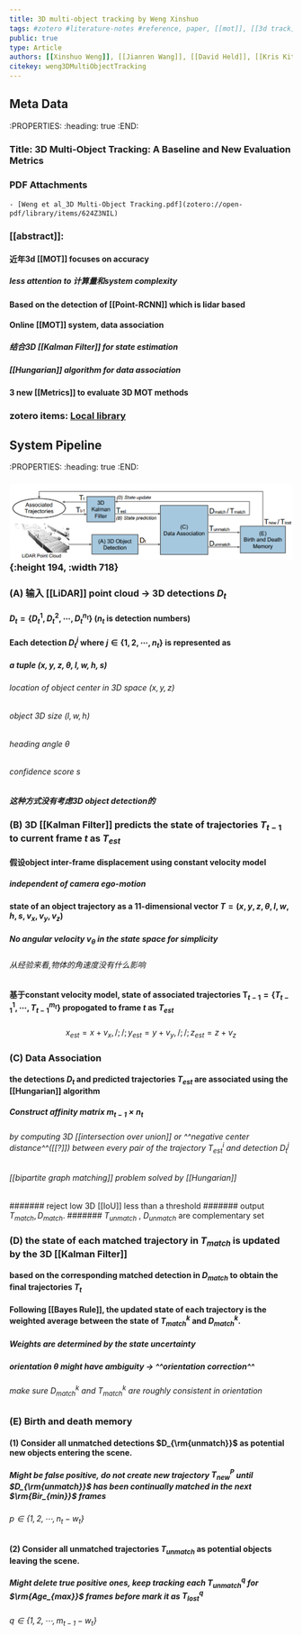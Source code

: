 ```yaml
---
title: 3D multi-object tracking by Weng Xinshuo
tags: #zotero #literature-notes #reference, paper, [[mot]], [[3d track]], [[Kalman Filter]]
public: true
type: Article
authors: [[Xinshuo Weng]], [[Jianren Wang]], [[David Held]], [[Kris Kitani]]
citekey: weng3DMultiObjectTracking
---
```

## Meta Data
:PROPERTIES:
:heading: true
:END:
### Title: 3D Multi-Object Tracking: A Baseline and New Evaluation Metrics
### PDF Attachments
	- [Weng et al_3D Multi-Object Tracking.pdf](zotero://open-pdf/library/items/624Z3NIL)
### [[abstract]]:
#### 近年3d [[MOT]] focuses on accuracy
##### less attention to 计算量和system complexity
#### Based on the detection of [[Point-RCNN]] which is lidar based
#### Online [[MOT]] system, data association
##### 结合3D [[Kalman Filter]] for state estimation
##### [[Hungarian]] algorithm for data association
#### 3 new [[Metrics]] to evaluate 3D MOT methods
### zotero items: [Local library](zotero://select/items/1_N2FSRQWZ)
## System Pipeline
:PROPERTIES:
:heading: true
:END:
### ![image.png](/assets/pages_3d_multi-object_tracking_by_weng_xinshuo_1611217315255_0.png){:height 194, :width 718}
### (A) 输入 [[LiDAR]] point cloud -> 3D detections $D_t$
#### $D_t=\{D_t^1,D_t^2,\cdots,D_t^{n_t}\}$ ($n_t$ is detection numbers)
#### Each detection $D_t^j$ where $j\in{\{1,2,\cdots, n_t\}}$ is represented as
##### a tuple $(x,y,z,\theta,l,w,h,s)$
###### location of object center in 3D space $(x,y,z)$
###### object 3D size $(l,w,h)$
###### heading angle $\theta$
###### confidence score $s$
##### 这种方式没有考虑3D object detection的
### (B) 3D [[Kalman Filter]] predicts the state of trajectories $T_{t-1}$ to current frame $t$ as $T_{est}$
#### 假设object inter-frame displacement using **constant velocity model**
##### independent of camera ego-motion
#### state of an object trajectory as a 11-dimensional vector $T=(x,y,z,\theta,l,w,h,s,v_x,v_y,v_z)$
##### No angular velocity $v_{\theta}$ in the state space for simplicity
###### 从经验来看,物体的角速度没有什么影响
#### 基于constant velocity model, state of associated trajectories $\mathbf{T}_{t-1}=\{T_{t-1}^1, \cdots, T_{t-1}^{m_t}\}$ propogated to frame $t$ as $T_{est}$
#####
$$x_{est}=x+v_x, /; /; y_{est}=y+v_y, /; /; z_{est}=z+v_z$$
### (C) Data Association
#### the detections $D_t$ and predicted trajectories $T_{est}$ are associated using the [[Hungarian]] algorithm
##### Construct affinity matrix $m_{t-1}\times n_t$
###### by computing 3D [[intersection over union]] or ^^negative center distance^^([[?]]) between every pair of the trajectory $T_{est}^i$ and detection $D_t^j$
###### [[bipartite graph matching]] problem solved by [[Hungarian]]
####### reject low 3D [[IoU]] less than a threshold
####### output $T_{match}, D_{match}$.
####### $T_{unmatch}$ , $D_{unmatch}$ are complementary set
### (D) the state of each matched trajectory in $T_{match}$ is updated by the 3D [[Kalman Filter]]
#### based on the corresponding matched detection in $D_{match}$ to obtain the final trajectories $T_t$
#### Following [[Bayes Rule]], the updated state of each trajectory is the weighted average between the state of $T_{match}^k$ and $D_{match}^k$.
##### Weights are determined by the state uncertainty
##### orientation $\theta$ might have ambiguity -> ^^orientation correction^^
###### make sure $D_{match}^k$ and $T_{match}^k$ are roughly consistent in orientation
### (E) Birth and death memory
#### (1) Consider all unmatched detections $D_{\rm{unmatch}}$ as potential new objects entering the scene.
##### Might be false positive, do not create new trajectory $T_{new}^P$ until $D_{\rm{unmatch}}$ has been **continually** matched in the next $\rm{Bir_{min}}$ frames
###### $p\in{\{1,2,\cdots,n_t - w_t\}}$
#### (2) Consider all unmatched trajectories $T_{unmatch}$ as potential objects leaving the scene.
##### Might delete true positive ones, keep tracking each $T_{unmatch}^q$ for $\rm{Age_{max}}$ frames before mark it as $T_{lost}^q$
###### $q\in{\{1,2, \cdots, m_{t-1}-w_t\}}$
##
##
##
